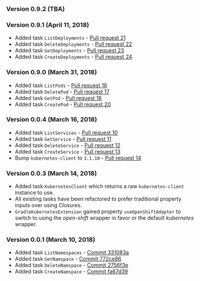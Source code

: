 ### Version 0.9.2 (TBA)

### Version 0.9.1 (April 11, 2018)
* Added task `ListDeployments` - [Pull request 21](https://github.com/bmuschko/gradle-kubernetes-plugin/pull/21)
* Added task `DeleteDeployments` - [Pull request 22](https://github.com/bmuschko/gradle-kubernetes-plugin/pull/22)
* Added task `GetDeployments` - [Pull request 23](https://github.com/bmuschko/gradle-kubernetes-plugin/pull/23)
* Added task `CreateDeployments` - [Pull request 24](https://github.com/bmuschko/gradle-kubernetes-plugin/pull/24)

### Version 0.9.0 (March 31, 2018)
* Added task `ListPods` - [Pull request 16](https://github.com/bmuschko/gradle-kubernetes-plugin/pull/16)
* Added task `DeletePod` - [Pull request 17](https://github.com/bmuschko/gradle-kubernetes-plugin/pull/17)
* Added task `GetPod` - [Pull request 18](https://github.com/bmuschko/gradle-kubernetes-plugin/pull/18)
* Added task `CreatePod` - [Pull request 20](https://github.com/bmuschko/gradle-kubernetes-plugin/pull/20)

### Version 0.0.4 (March 16, 2018)
* Added task `ListServices` - [Pull request 10](https://github.com/bmuschko/gradle-kubernetes-plugin/pull/10)
* Added task `GetService` - [Pull request 11](https://github.com/bmuschko/gradle-kubernetes-plugin/pull/11)
* Added task `DeleteService` - [Pull request 12](https://github.com/bmuschko/gradle-kubernetes-plugin/pull/12)
* Added task `CreateService` - [Pull request 13](https://github.com/bmuschko/gradle-kubernetes-plugin/pull/13)
* Bump `kubernetes-client` to `3.1.10` - [Pull request 14](https://github.com/bmuschko/gradle-kubernetes-plugin/pull/14)

### Version 0.0.3 (March 14, 2018)
* Added task `KubernetesClient` which returns a raw `kubernetes-client` instance to use.
* All existing tasks have been refactored to prefer traditional property inputs over using Closures.
* `GradleKubernetesExtension` gained property `useOpenShiftAdapter` to switch to using the _open-shift_ wrapper in favor or the default _kubernetes_ wrapper.

### Version 0.0.1 (March 10, 2018)
* Added task `ListNamespaces` - [Commit 331083a](https://github.com/bmuschko/gradle-kubernetes-plugin/commit/331083a)
* Added task `GetNamspace` - [Commit 772ce86](https://github.com/bmuschko/gradle-kubernetes-plugin/commit/772ce86)
* Added task `DeleteNamspace` - [Commit 2756f3e](https://github.com/bmuschko/gradle-kubernetes-plugin/commit/2756f3e)
* Added task `CreateNamspace` - [Commit fa67d39](https://github.com/bmuschko/gradle-kubernetes-plugin/commit/fa67d39)

